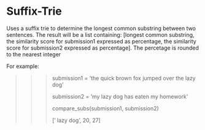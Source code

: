 # Suffix-Trie
Uses a suffix trie to determine the longest common substring between two sentences. The result will be
a list containing: [longest common substring, the similarity score for submission1 expressed as percentage, 
                    the similarity score for submission2 expressed as percentage].
The percetage is rounded to the nearest integer

For example:
>>> submission1 = ’the quick brown fox jumped over the lazy dog’
>>> 
>>> submission2 = ’my lazy dog has eaten my homework’
>>> 
>>> compare_subs(submission1, submission2)
>>> 
>>> [’ lazy dog’, 20, 27]
